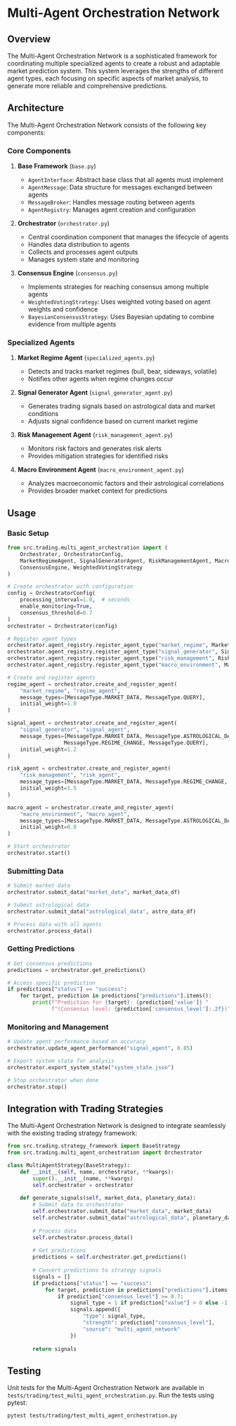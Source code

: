 # Multi-Agent Orchestration Network

## Overview

The Multi-Agent Orchestration Network is a sophisticated framework for coordinating multiple specialized agents to create a robust and adaptable market prediction system. This system leverages the strengths of different agent types, each focusing on specific aspects of market analysis, to generate more reliable and comprehensive predictions.

## Architecture

The Multi-Agent Orchestration Network consists of the following key components:

### Core Components

1. **Base Framework** (`base.py`)
   - `AgentInterface`: Abstract base class that all agents must implement
   - `AgentMessage`: Data structure for messages exchanged between agents
   - `MessageBroker`: Handles message routing between agents
   - `AgentRegistry`: Manages agent creation and configuration

2. **Orchestrator** (`orchestrator.py`)
   - Central coordination component that manages the lifecycle of agents
   - Handles data distribution to agents
   - Collects and processes agent outputs
   - Manages system state and monitoring

3. **Consensus Engine** (`consensus.py`)
   - Implements strategies for reaching consensus among multiple agents
   - `WeightedVotingStrategy`: Uses weighted voting based on agent weights and confidence
   - `BayesianConsensusStrategy`: Uses Bayesian updating to combine evidence from multiple agents

### Specialized Agents

1. **Market Regime Agent** (`specialized_agents.py`)
   - Detects and tracks market regimes (bull, bear, sideways, volatile)
   - Notifies other agents when regime changes occur

2. **Signal Generator Agent** (`signal_generator_agent.py`)
   - Generates trading signals based on astrological data and market conditions
   - Adjusts signal confidence based on current market regime

3. **Risk Management Agent** (`risk_management_agent.py`)
   - Monitors risk factors and generates risk alerts
   - Provides mitigation strategies for identified risks

4. **Macro Environment Agent** (`macro_environment_agent.py`)
   - Analyzes macroeconomic factors and their astrological correlations
   - Provides broader market context for predictions

## Usage

### Basic Setup

```python
from src.trading.multi_agent_orchestration import (
    Orchestrator, OrchestratorConfig,
    MarketRegimeAgent, SignalGeneratorAgent, RiskManagementAgent, MacroEnvironmentAgent,
    ConsensusEngine, WeightedVotingStrategy
)

# Create orchestrator with configuration
config = OrchestratorConfig(
    processing_interval=1.0,  # seconds
    enable_monitoring=True,
    consensus_threshold=0.7
)
orchestrator = Orchestrator(config)

# Register agent types
orchestrator.agent_registry.register_agent_type("market_regime", MarketRegimeAgent)
orchestrator.agent_registry.register_agent_type("signal_generator", SignalGeneratorAgent)
orchestrator.agent_registry.register_agent_type("risk_management", RiskManagementAgent)
orchestrator.agent_registry.register_agent_type("macro_environment", MacroEnvironmentAgent)

# Create and register agents
regime_agent = orchestrator.create_and_register_agent(
    "market_regime", "regime_agent",
    message_types=[MessageType.MARKET_DATA, MessageType.QUERY],
    initial_weight=1.0
)

signal_agent = orchestrator.create_and_register_agent(
    "signal_generator", "signal_agent",
    message_types=[MessageType.MARKET_DATA, MessageType.ASTROLOGICAL_DATA, 
                  MessageType.REGIME_CHANGE, MessageType.QUERY],
    initial_weight=1.2
)

risk_agent = orchestrator.create_and_register_agent(
    "risk_management", "risk_agent",
    message_types=[MessageType.MARKET_DATA, MessageType.REGIME_CHANGE, MessageType.QUERY],
    initial_weight=1.5
)

macro_agent = orchestrator.create_and_register_agent(
    "macro_environment", "macro_agent",
    message_types=[MessageType.MARKET_DATA, MessageType.ASTROLOGICAL_DATA, MessageType.QUERY],
    initial_weight=0.8
)

# Start orchestrator
orchestrator.start()
```

### Submitting Data

```python
# Submit market data
orchestrator.submit_data("market_data", market_data_df)

# Submit astrological data
orchestrator.submit_data("astrological_data", astro_data_df)

# Process data with all agents
orchestrator.process_data()
```

### Getting Predictions

```python
# Get consensus predictions
predictions = orchestrator.get_predictions()

# Access specific prediction
if predictions["status"] == "success":
    for target, prediction in predictions["predictions"].items():
        print(f"Prediction for {target}: {prediction['value']} "
              f"(Consensus level: {prediction['consensus_level']:.2f})")
```

### Monitoring and Management

```python
# Update agent performance based on accuracy
orchestrator.update_agent_performance("signal_agent", 0.85)

# Export system state for analysis
orchestrator.export_system_state("system_state.json")

# Stop orchestrator when done
orchestrator.stop()
```

## Integration with Trading Strategies

The Multi-Agent Orchestration Network is designed to integrate seamlessly with the existing trading strategy framework:

```python
from src.trading.strategy_framework import BaseStrategy
from src.trading.multi_agent_orchestration import Orchestrator

class MultiAgentStrategy(BaseStrategy):
    def __init__(self, name, orchestrator, **kwargs):
        super().__init__(name, **kwargs)
        self.orchestrator = orchestrator
        
    def generate_signals(self, market_data, planetary_data):
        # Submit data to orchestrator
        self.orchestrator.submit_data("market_data", market_data)
        self.orchestrator.submit_data("astrological_data", planetary_data)
        
        # Process data
        self.orchestrator.process_data()
        
        # Get predictions
        predictions = self.orchestrator.get_predictions()
        
        # Convert predictions to strategy signals
        signals = []
        if predictions["status"] == "success":
            for target, prediction in predictions["predictions"].items():
                if prediction["consensus_level"] >= 0.7:
                    signal_type = 1 if prediction["value"] > 0 else -1
                    signals.append({
                        "type": signal_type,
                        "strength": prediction["consensus_level"],
                        "source": "multi_agent_network"
                    })
                    
        return signals
```

## Testing

Unit tests for the Multi-Agent Orchestration Network are available in `tests/trading/test_multi_agent_orchestration.py`. Run the tests using pytest:

```bash
pytest tests/trading/test_multi_agent_orchestration.py
```
